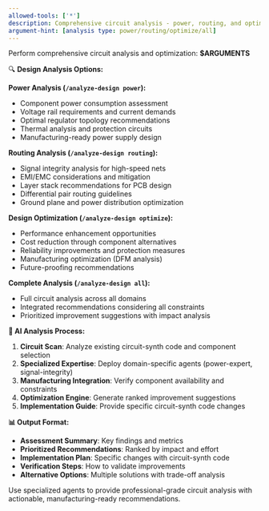 ```yaml
---
allowed-tools: ['*']
description: Comprehensive circuit analysis - power, routing, and optimization suggestions
argument-hint: [analysis type: power/routing/optimize/all]
---
```


Perform comprehensive circuit analysis and optimization: **$ARGUMENTS**

🔍 **Design Analysis Options:**

**Power Analysis (`/analyze-design power`):**
- Component power consumption assessment  
- Voltage rail requirements and current demands
- Optimal regulator topology recommendations
- Thermal analysis and protection circuits
- Manufacturing-ready power supply design

**Routing Analysis (`/analyze-design routing`):**
- Signal integrity analysis for high-speed nets
- EMI/EMC considerations and mitigation
- Layer stack recommendations for PCB design  
- Differential pair routing guidelines
- Ground plane and power distribution optimization

**Design Optimization (`/analyze-design optimize`):**
- Performance enhancement opportunities
- Cost reduction through component alternatives
- Reliability improvements and protection measures
- Manufacturing optimization (DFM analysis)
- Future-proofing recommendations

**Complete Analysis (`/analyze-design all`):**
- Full circuit analysis across all domains
- Integrated recommendations considering all constraints
- Prioritized improvement suggestions with impact analysis

**🤖 AI Analysis Process:**
1. **Circuit Scan**: Analyze existing circuit-synth code and component selection
2. **Specialized Expertise**: Deploy domain-specific agents (power-expert, signal-integrity)
3. **Manufacturing Integration**: Verify component availability and constraints
4. **Optimization Engine**: Generate ranked improvement suggestions
5. **Implementation Guide**: Provide specific circuit-synth code changes

**📊 Output Format:**
- **Assessment Summary**: Key findings and metrics
- **Prioritized Recommendations**: Ranked by impact and effort
- **Implementation Plan**: Specific changes with circuit-synth code
- **Verification Steps**: How to validate improvements
- **Alternative Options**: Multiple solutions with trade-off analysis

Use specialized agents to provide professional-grade circuit analysis with actionable, manufacturing-ready recommendations.